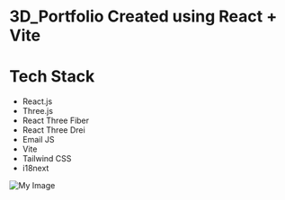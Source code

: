 # 3D_Portfolio Created using React + Vite

# Tech Stack
- React.js
- Three.js
- React Three Fiber
- React Three Drei
- Email JS
- Vite
- Tailwind CSS
- i18next

![My Image](../3d_portfolio/src/assets/bg.png)